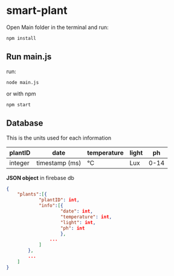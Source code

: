 # smart-plant

Open Main folder in the terminal and run:

`npm install`

## Run main.js

run:

`node main.js`

or with npm

`npm start`

## Database

This is the units used for each information

| plantID |      date      | temperature | light | ph   |
| ------- | -------------- | ----------- | ----- | ---- |
| integer | timestamp (ms) |     °C      | Lux   | 0-14 |


**JSON object** in firebase db
```json
{
    "plants":[{
            "plantID": int,
            "info":[{
                    "date": int,
                    "temperature": int,
                    "light": int,
                    "ph": int
                    },
                ...
            ]
        },
        ...
    ]
}
```
